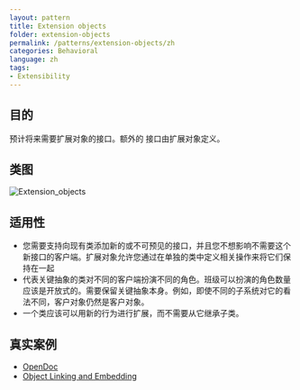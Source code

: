 ```yaml
---
layout: pattern
title: Extension objects
folder: extension-objects
permalink: /patterns/extension-objects/zh
categories: Behavioral
language: zh
tags:
- Extensibility
---
```


## 目的
预计将来需要扩展对象的接口。额外的
接口由扩展对象定义。
## 类图
![Extension_objects](./etc/extension_obj.png "Extension objects")

## 适用性
* 您需要支持向现有类添加新的或不可预见的接口，并且您不想影响不需要这个新接口的客户端。扩展对象允许您通过在单独的类中定义相关操作来将它们保持在一起
* 代表关键抽象的类对不同的客户端扮演不同的角色。班级可以扮演的角色数量应该是开放式的。需要保留关键抽象本身。例如，即使不同的子系统对它的看法不同，客户对象仍然是客户对象。
* 一个类应该可以用新的行为进行扩展，而不需要从它继承子类。

## 真实案例

* [OpenDoc](https://en.wikipedia.org/wiki/OpenDoc)
* [Object Linking and Embedding](https://en.wikipedia.org/wiki/Object_Linking_and_Embedding)
